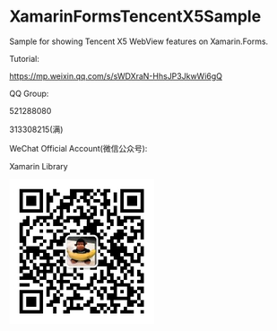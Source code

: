 # XamarinFormsTencentX5Sample 
Sample for showing Tencent X5 WebView features on Xamarin.Forms.

Tutorial:

https://mp.weixin.qq.com/s/sWDXraN-HhsJP3JkwWi6gQ

QQ Group:

521288080

313308215(满)

WeChat Official Account(微信公众号):

Xamarin Library

<img src="https://github.com/jingliancui/XamarinFormsSignaturePadSample/blob/master/Images/wechatqrcode.jpg?raw=true"/>

